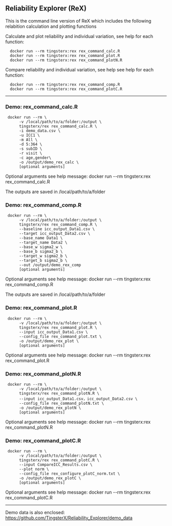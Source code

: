## Reliability Explorer (ReX) 
This is the command line version of ReX which includes the following relabition calculation and plotting functions

Calculate and plot reliability and individual variation, see help for each function:

```
  docker run --rm tingsterx:rex rex_command_calc.R
  docker run --rm tingsterx:rex rex_command_plot.R
  docker run --rm tingsterx:rex rex_command_plotN.R
```

Compare reliability and individual variation, see help see help for each function:
```
  docker run --rm tingsterx:rex rex_command_comp.R
  docker run --rm tingsterx:rex rex_command_plotC.R
```

----
### Demo: rex_command_calc.R
 ```
  docker run --rm \ 
       -v /local/path/to/a/folder:/output \ 
       tingsterx/rex rex_command_calc.R \ 
       -i demo_data.csv \ 
       -u ICC1 \ 
       -m All \ 
       -d 5:364 \ 
       -s subID \ 
       -r visit \ 
       -c age,gender\ 
       -o /output/demo_rex_calc \ 
       [optional arguments]
```
  Optional arguments see help message:
       docker run --rm tingsterx:rex rex_command_calc.R

  The outputs are saved in /local/path/to/a/folder 


### Demo: rex_command_comp.R
 ```
  docker run --rm \ 
       -v /local/path/to/a/folder:/output \ 
       tingsterx/rex rex_command_comp.R \ 
       --baseline icc_output_Data1.csv \ 
       --target icc_output_Data2.csv \ 
       --base_name Data1 \ 
       --target_name Data2 \ 
       --base_w sigma2_w \ 
       --base_b sigma2_b \ 
       --target_w sigma2_b \ 
       --target_b sigma2_b \ 
       --out /output/demo_rex_comp 
       [optional arguments]
```
  Optional arguments see help message:
       docker run --rm tingsterx:rex rex_command_comp.R

  The outputs are saved in /local/path/to/a/folder 


### Demo: rex_command_plot.R
 ```
  docker run --rm \ 
       -v /local/path/to/a/folder:/output \ 
       tingsterx/rex rex_command_plot.R \ 
       --input icc_output_Data1.csv \ 
       --config_file rex_command_plot.txt \ 
       -o /output/demo_rex_plot \ 
       [optional arguments]
```
  Optional arguments see help message:
       docker run --rm tingsterx:rex rex_command_plot.R


### Demo: rex_command_plotN.R
 ```
  docker run --rm \ 
       -v /local/path/to/a/folder:/output \ 
       tingsterx/rex rex_command_plotN.R \ 
       --input icc_output_Data1.csv，icc_output_Data2.csv \ 
       --config_file rex_command_plotN.txt \ 
       -o /output/demo_rex_plotN \ 
       [optional arguments]
```
  Optional arguments see help message:
       docker run --rm tingsterx:rex rex_command_plotN.R


### Demo: rex_command_plotC.R
 ```
  docker run --rm \ 
       -v /local/path/to/a/folder:/output \ 
       tingsterx/rex rex_command_plotC.R \ 
       --input CompareICC_Results.csv \ 
       --plot norm \ 
       --config_file rex_configure_plotC_norm.txt \ 
       -o /output/demo_rex_plotC \ 
       [optional arguments]
```
  Optional arguments see help message:
       docker run --rm tingsterx:rex rex_command_plotC.R

----
Demo data is also enclosed: https://github.com/TingsterX/Reliability_Explorer/demo_data
